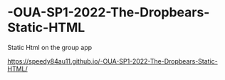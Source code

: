 # -OUA-SP1-2022-The-Dropbears-Static-HTML
Static Html on the group app 


https://speedy84au11.github.io/-OUA-SP1-2022-The-Dropbears-Static-HTML/
